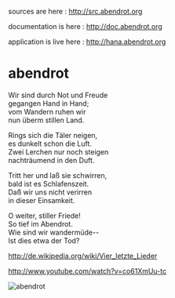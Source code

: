 sources are here : http://src.abendrot.org

documentation is here : http://doc.abendrot.org

application is live here : http://hana.abendrot.org

abendrot
========


Wir sind durch Not und Freude  
gegangen Hand in Hand;  
vom Wandern ruhen wir  
nun überm stillen Land.  

Rings sich die Täler neigen,  
es dunkelt schon die Luft.  
Zwei Lerchen nur noch steigen  
nachträumend in den Duft.  

Tritt her und laß sie schwirren,  
bald ist es Schlafenszeit.  
Daß wir uns nicht verirren  
in dieser Einsamkeit.  

O weiter, stiller Friede!  
So tief im Abendrot.  
Wie sind wir wandermüde--  
Ist dies etwa der Tod?  

http://de.wikipedia.org/wiki/Vier_letzte_Lieder

http://www.youtube.com/watch?v=co61XmUu-tc

![abendrot](http://cthiebaud.github.com/abendrot/images/abendrot-2-small.jpg)
